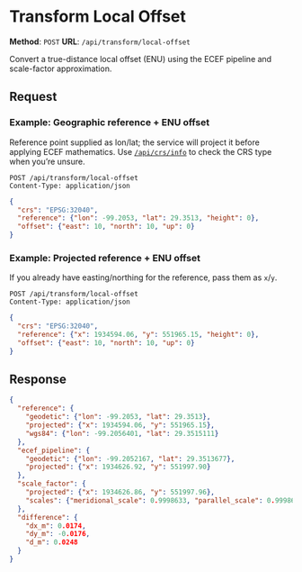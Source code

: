 # Transform Local Offset

**Method**: `POST`
**URL**: `/api/transform/local-offset`

Convert a true-distance local offset (ENU) using the ECEF pipeline and scale-factor approximation.

## Request

### Example: Geographic reference + ENU offset
Reference point supplied as lon/lat; the service will project it before applying ECEF mathematics. Use [`/api/crs/info`](crs_info.md) to check the CRS type when you’re unsure.

```http
POST /api/transform/local-offset
Content-Type: application/json
```

```json
{
  "crs": "EPSG:32040",
  "reference": {"lon": -99.2053, "lat": 29.3513, "height": 0},
  "offset": {"east": 10, "north": 10, "up": 0}
}
```

### Example: Projected reference + ENU offset
If you already have easting/northing for the reference, pass them as `x`/`y`.

```http
POST /api/transform/local-offset
Content-Type: application/json
```

```json
{
  "crs": "EPSG:32040",
  "reference": {"x": 1934594.06, "y": 551965.15, "height": 0},
  "offset": {"east": 10, "north": 10, "up": 0}
}
```

## Response
```json
{
  "reference": {
    "geodetic": {"lon": -99.2053, "lat": 29.3513},
    "projected": {"x": 1934594.06, "y": 551965.15},
    "wgs84": {"lon": -99.2056401, "lat": 29.3515111}
  },
  "ecef_pipeline": {
    "geodetic": {"lon": -99.2052167, "lat": 29.3513677},
    "projected": {"x": 1934626.92, "y": 551997.90}
  },
  "scale_factor": {
    "projected": {"x": 1934626.86, "y": 551997.96},
    "scales": {"meridional_scale": 0.9998633, "parallel_scale": 0.9998633}
  },
  "difference": {
    "dx_m": 0.0174,
    "dy_m": -0.0176,
    "d_m": 0.0248
  }
}
```
